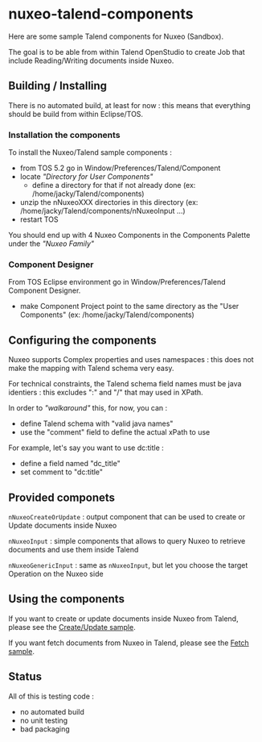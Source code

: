 nuxeo-talend-components
=======================

Here are some sample Talend components for Nuxeo (Sandbox).

The goal is to be able from within Talend OpenStudio to create Job that include Reading/Writing documents inside Nuxeo.

## Building / Installing

There is no automated build, at least for now : this means that everything should be build from within Eclipse/TOS.

### Installation the components

To install the Nuxeo/Talend sample components :

 - from TOS 5.2 go in Window/Preferences/Talend/Component
 - locate *"Directory for User Components"*
   - define a directory for that if not already done (ex: /home/jacky/Talend/components)
 - unzip the nNuxeoXXX directories in this directory (ex: /home/jacky/Talend/components/nNuxeoInput ...)
 - restart TOS

You should end up with 4 Nuxeo Components in the Components Palette under the *"Nuxeo Family"*

### Component Designer

 From TOS Eclipse environment go in Window/Preferences/Talend Component Designer.
 
  - make Component Project point to the same directory as the "User Components" (ex: /home/jacky/Talend/components)

## Configuring the components

Nuxeo supports Complex properties and uses namespaces : this does not make the mapping with Talend schema very easy.

For technical constraints, the Talend schema field names must be java identiers : this excludes ":" and "/" that may used in XPath.

In order to *"walkaround"* this, for now, you can :

 - define Talend schema with "valid java names"
 - use the "comment" field to define the actual xPath to use 

For example, let's say you want to use dc:title :
 - define a field named "dc_title"
 - set comment to "dc:title"

## Provided componets 

`nNuxeoCreateOrUpdate` : output component that can be used to create or Update documents inside Nuxeo

`nNuxeoInput` : simple components that allows to query Nuxeo to retrieve documents and use them inside Talend

`nNuxeoGenericInput` : same as `nNuxeoInput`, but let you choose the target Operation on the Nuxeo side

## Using the components

If you want to create or update documents inside Nuxeo from Talend, please see the [Create/Update sample](../doc/create_update.md).

If you want fetch documents from Nuxeo in Talend, please see the [Fetch sample](../doc/fetch.md).

## Status

All of this is testing code :

 - no automated build
 - no unit testing
 - bad packaging


